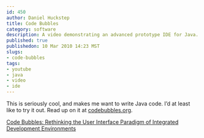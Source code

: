 ```yaml
--- 
id: 450
author: Daniel Huckstep
title: Code Bubbles
category: software
description: A video demonstrating an advanced prototype IDE for Java.
published: true
publishedon: 10 Mar 2010 14:23 MST
slugs: 
- code-bubbles
tags: 
- youtube
- java
- video
- ide
---
```

This is seriously cool, and makes me want to write Java code. I’d at
least like to try it out. Read up on it at
[codebubbles.org](http://codebubbles.org/).

[Code Bubbles: Rethinking the User Interface Paradigm of Integrated
Development Environments](http://www.youtube.com/watch?v=PsPX0nElJ0k)